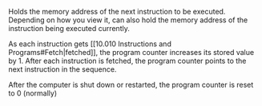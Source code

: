 Holds the memory address of the next instruction to be executed.
Depending on how you view it, can also hold the memory address of the instruction being executed currently.

As each instruction gets [[10.010 Instructions and Programs#Fetch|fetched]], the program counter increases its stored value by 1.
After each instruction is fetched, the program counter points to the next instruction in the sequence.

After the computer is shut down or restarted, the program counter is reset to 0 (normally)



